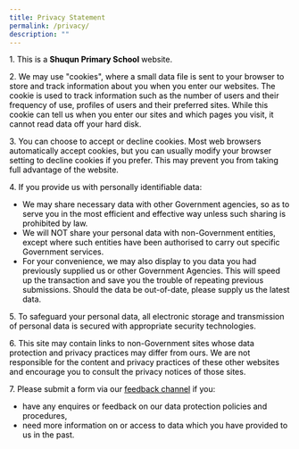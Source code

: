 ```yaml
---
title: Privacy Statement
permalink: /privacy/
description: ""
---
```

<p><span style="color: #000000;">1. This is a <strong>Shuqun Primary School</strong> website.</span></p>
<p><span style="color: #000000;">2. We may use "cookies", where a small data file is sent to your browser to store and track information about you when you enter our websites. The cookie is used to track information such as the number of users and their frequency of use, profiles of users and their preferred sites. While this cookie can tell us when you enter our sites and which pages you visit, it cannot read data off your hard disk.&nbsp; &nbsp; &nbsp;</span></p>
<p><span style="color: #000000;">3. You can choose to accept or decline cookies. Most web browsers automatically accept cookies, but you can usually modify your browser setting to decline cookies if you prefer. This may prevent you from taking full advantage of the website.</span></p>
<p><span style="color: #000000;">4. If you provide us with personally identifiable data:</span></p>
<ul>
<li><span style="color: #000000;">We may share necessary data with other Government agencies, so as to serve you in the most efficient and effective way unless such sharing is prohibited by law.</span></li>
<li><span style="color: #000000;">We will NOT share your personal data with non-Government entities, except where such entities have been authorised to carry out specific Government services.</span></li>
<li><span style="color: #000000;">For your convenience, we may also display to you data you had previously supplied us or other Government Agencies. This will speed up the transaction and save you the trouble of repeating previous submissions. Should the data be out-of-date, please supply us the latest data.</span></li>
</ul>
<p><span style="color: #000000;">5. To safeguard your personal data, all electronic storage and transmission of personal data is secured with appropriate security technologies.&nbsp;&nbsp;&nbsp;</span></p>
<p><span style="color: #000000;">6. This site may contain links to non-Government sites whose data protection and privacy practices may differ from ours. We are not responsible for the content and privacy practices of these other websites and encourage you to consult the privacy notices of those sites.</span></p>
<p><span style="color: #000000;">7. Please submit a form via our&nbsp;<a style="color: #000000;" href="mailto:sqps@moe.edu.sg" target="_blank" rel="noopener">feedback channel</a>&nbsp;if you:</span></p>
<ul>
<li><span style="color: #000000;">have any enquires or feedback on our data protection policies and procedures,</span></li>
<li><span style="color: #000000;">need&nbsp;more information on or access to data which you have provided to us in the past.</span></li>
</ul>